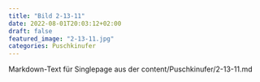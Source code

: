```yaml
---
title: "Bild 2-13-11"
date: 2022-08-01T20:03:12+02:00
draft: false
featured_image: "2-13-11.jpg"
categories: Puschkinufer
---
```



Markdown-Text für Singlepage aus der content/Puschkinufer/2-13-11.md